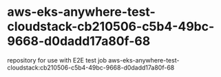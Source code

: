 # aws-eks-anywhere-test-cloudstack-cb210506-c5b4-49bc-9668-d0dadd17a80f-68
repository for use with E2E test job aws-eks-anywhere-test-cloudstack:cb210506-c5b4-49bc-9668-d0dadd17a80f-68
